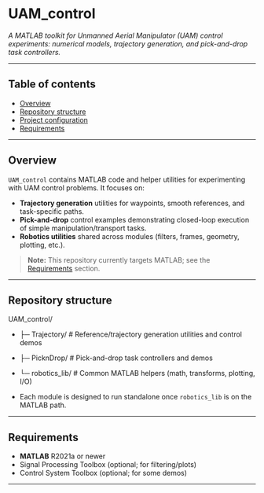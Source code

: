 # UAM_control

*A MATLAB toolkit for Unmanned Aerial Manipulator (UAM) control experiments: numerical models, trajectory generation, and pick-and-drop task controllers.*

---

## Table of contents
- [Overview](#overview)
- [Repository structure](#repository-structure)
- [Project configuration](#project-configuration)
- [Requirements](#Requirements)

---

## Overview
`UAM_control` contains MATLAB code and helper utilities for experimenting with UAM control problems. It focuses on:

- **Trajectory generation** utilities for waypoints, smooth references, and task-specific paths.
- **Pick-and-drop** control examples demonstrating closed-loop execution of simple manipulation/transport tasks.
- **Robotics utilities** shared across modules (filters, frames, geometry, plotting, etc.).

> **Note:** This repository currently targets MATLAB; see the [Requirements](#requirements) section.

---

## Repository structure
UAM_control/
- ├─ Trajectory/ # Reference/trajectory generation utilities and control demos
- ├─ PicknDrop/ # Pick-and-drop task controllers and demos
- └─ robotics_lib/ # Common MATLAB helpers (math, transforms, plotting, I/O)

- Each module is designed to run standalone once `robotics_lib` is on the MATLAB path.

---

## Requirements
- **MATLAB** R2021a or newer  
- Signal Processing Toolbox (optional; for filtering/plots)  
- Control System Toolbox (optional; for some demos)

---
